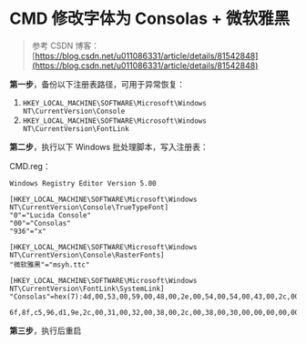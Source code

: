 # CMD 修改字体为 Consolas + 微软雅黑

> 参考 CSDN 博客：[https://blog.csdn.net/u011086331/article/details/81542848](https://blog.csdn.net/u011086331/article/details/81542848)

**第一步**，备份以下注册表路径，可用于异常恢复：

1. `HKEY_LOCAL_MACHINE\SOFTWARE\Microsoft\Windows NT\CurrentVersion\Console`
1. `HKEY_LOCAL_MACHINE\SOFTWARE\Microsoft\Windows NT\CurrentVersion\FontLink`

**第二步**，执行以下 Windows 批处理脚本，写入注册表：

CMD.reg：

```batch
Windows Registry Editor Version 5.00

[HKEY_LOCAL_MACHINE\SOFTWARE\Microsoft\Windows NT\CurrentVersion\Console\TrueTypeFont]
"0"="Lucida Console"
"00"="Consolas"
"936"="x"

[HKEY_LOCAL_MACHINE\SOFTWARE\Microsoft\Windows NT\CurrentVersion\Console\RasterFonts]
"微软雅黑"="msyh.ttc"

[HKEY_LOCAL_MACHINE\SOFTWARE\Microsoft\Windows NT\CurrentVersion\FontLink\SystemLink]
"Consolas"=hex(7):4d,00,53,00,59,00,48,00,2e,00,54,00,54,00,43,00,2c,00,ae,5f,\
  6f,8f,c5,96,d1,9e,2c,00,31,00,32,00,38,00,2c,00,38,00,30,00,00,00,00,00
```

**第三步**，执行后重启